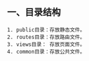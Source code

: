 ## 一、目录结构
    1. public目录：存放静态文件。
    2. routes目录：存放路由文件。
    3. views目录： 存放页面文件。
    4. common目录：存放公共文件。